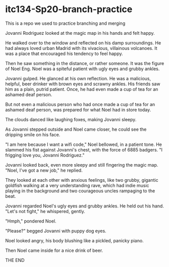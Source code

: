 # itc134-Sp20-branch-practice
 This is a repo we used to practice branching and merging

Jovanni Rodriguez looked at the magic map in his hands and felt happy.

He walked over to the window and reflected on his damp surroundings. He had always loved urban Madrid with its vivacious, villainous volcanoes. It was a place that encouraged his tendency to feel happy.

Then he saw something in the distance, or rather someone. It was the figure of Noel Eng. Noel was a spiteful patient with ugly eyes and grubby ankles.

Jovanni gulped. He glanced at his own reflection. He was a malicious, helpful, beer drinker with brown eyes and scrawny ankles. His friends saw him as a plain, putrid patient. Once, he had even made a cup of tea for an ashamed deaf person.

But not even a malicious person who had once made a cup of tea for an ashamed deaf person, was prepared for what Noel had in store today.

The clouds danced like laughing foxes, making Jovanni sleepy.

As Jovanni stepped outside and Noel came closer, he could see the dripping smile on his face.

"I am here because I want a wifi code," Noel bellowed, in a patient tone. He slammed his fist against Jovanni's chest, with the force of 6885 badgers. "I frigging love you, Jovanni Rodriguez."

Jovanni looked back, even more sleepy and still fingering the magic map. "Noel, I've got a new job," he replied.

They looked at each other with anxious feelings, like two grubby, gigantic goldfish walking at a very understanding rave, which had indie music playing in the background and two courageous uncles rampaging to the beat.

Jovanni regarded Noel's ugly eyes and grubby ankles. He held out his hand. "Let's not fight," he whispered, gently.

"Hmph," pondered Noel.

"Please?" begged Jovanni with puppy dog eyes.

Noel looked angry, his body blushing like a pickled, panicky piano.

Then Noel came inside for a nice drink of beer.

THE END
